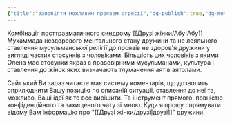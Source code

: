 ```yaml
---
{"title":"запобігти можливим проявам агресії","dg-publish":true,"dg-metatags":null,"dg-home":null,"permalink":"/druzi-zhinki/zapobigti-mozhlivim-proyavam-agresiyi/","dgPassFrontmatter":true,"noteIcon":""}
---
```


Комбінація посттравматичного синдрому [[Друзі жінки/Абу\|Абу]] Мухаммада нездорового ментального стану дружини та не лояльного ставлення мусульманської релігії до проявів не здоров'я дружини у вигляді частих стосунків з чоловіками. Більшість цих чоловіків з якими Олена має стосунки якраз є правовірними мусульманами, культура і ставлення до жінок яких визначають тлумачення аятів аятолами.

Сайт який Ви зараз читаєте має систему коментарів, що дозволить оприлюднити Вашу позицію по описаній ситуації, ставлення до неї та, можливо, Ваші ідеї як то все вирішити. Та інструмент прямого, повністю конфіденційного та захищеного чату зі мною. Куди я прошу спрямувати відому Вам інформацію про "[[Друзі жінки/друзі\|друзі]]" дружини. 